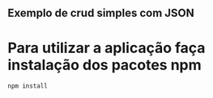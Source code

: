 ## Exemplo de crud simples com JSON

# Para utilizar a aplicação faça instalação dos pacotes npm
`npm install`
